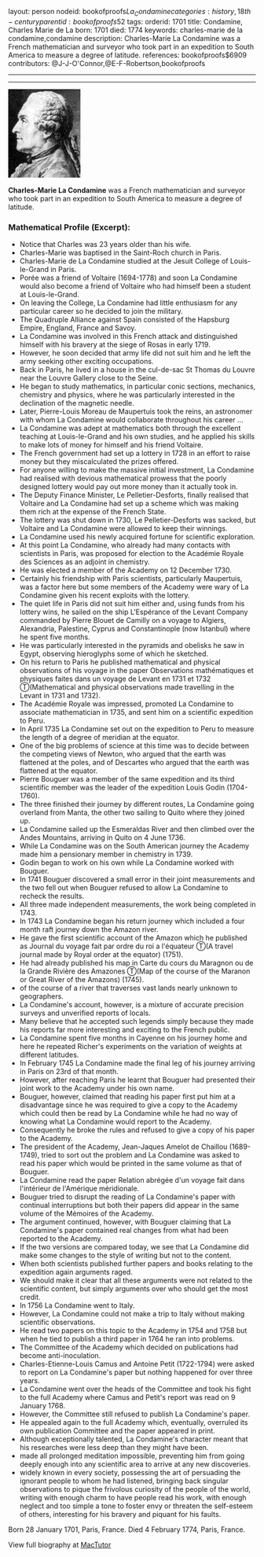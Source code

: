 layout: person
nodeid: bookofproofs$La_Condamine
categories: history,18th-century
parentid: bookofproofs$52
tags: 
orderid: 1701
title: Condamine, Charles Marie de La
born: 1701
died: 1774
keywords: charles-marie de la condamine,condamine
description: Charles-Marie La Condamine was a French mathematician and surveyor who took part in an expedition to South America to measure a degree of latitude.
references: bookofproofs$6909
contributors: @J-J-O'Connor,@E-F-Robertson,bookofproofs

---



---

![La_Condamine.jpg](https://github.com/bookofproofs/bookofproofs.github.io/blob/main/_sources/_assets/images/portraits/La_Condamine.jpg?raw=true)

**Charles-Marie La Condamine** was a French mathematician and surveyor who took part in an expedition to South America to measure a degree of latitude.

### Mathematical Profile (Excerpt):
* Notice that Charles was 23 years older than his wife.
* Charles-Marie was baptised in the Saint-Roch church in Paris.
* Charles-Marie de La Condamine studied at the Jesuit College of Louis-le-Grand in Paris.
* Porée was a friend of Voltaire (1694-1778) and soon La Condamine would also become a friend of Voltaire who had himself been a student at Louis-le-Grand.
* On leaving the College, La Condamine had little enthusiasm for any particular career so he decided to join the military.
* The Quadruple Alliance against Spain consisted of the Hapsburg Empire, England, France and Savoy.
* La Condamine  was involved in this French attack and distinguished himself with his bravery at the siege of Rosas in early 1719.
* However, he soon decided that army life did not suit him and he left the army seeking other exciting occupations.
* Back in Paris, he lived in a house in the cul-de-sac St Thomas du Louvre near the Louvre Gallery close to the Seine.
* He began to study mathematics, in particular conic sections, mechanics, chemistry and physics, where he was particularly interested in the declination of the magnetic needle.
* Later, Pierre-Louis Moreau de Maupertuis took the reins, an astronomer with whom La Condamine would collaborate throughout his career ...
* La Condamine was adept at mathematics both through the excellent teaching at Louis-le-Grand and his own studies, and he applied his skills to make lots of money for himself and his friend Voltaire.
* The French government had set up a lottery in 1728 in an effort to raise money but they miscalculated the prizes offered.
* For anyone willing to make the massive initial investment, La Condamine had realised with devious mathematical prowess that the poorly designed lottery would pay out more money than it actually took in.
* The Deputy Finance Minister, Le Pelletier-Desforts, finally realised that Voltaire and La Condamine had set up a scheme which was making them rich at the expense of the French State.
* The lottery was shut down in 1730, Le Pelletier-Desforts was sacked, but Voltaire and La Condamine were allowed to keep their winnings.
* La Condamine used his newly acquired fortune for scientific exploration.
* At this point La Condamine, who already had many contacts with scientists in Paris, was proposed for election to the Académie Royale des Sciences as an adjoint in chemistry.
* He was elected a member of the Academy on 12 December 1730.
* Certainly his friendship with Paris scientists, particularly Maupertuis, was a factor here but some members of the Academy were wary of La Condamine given his recent exploits with the lottery.
* The quiet life in Paris did not suit him either and, using funds from his lottery wins, he sailed on the ship L'Espérance of the Levant Company commanded by Pierre Blouet de Camilly on a voyage to Algiers, Alexandria, Palestine, Cyprus and Constantinople (now Istanbul) where he spent five months.
* He was particularly interested in the pyramids and obelisks he saw in Egypt, observing hieroglyphs some of which he sketched.
* On his return to Paris he published mathematical and physical observations of his voyage in the paper Observations mathématiques et physiques faites dans un voyage de Levant en 1731 et 1732 Ⓣ(Mathematical and physical observations made travelling in the Levant  in 1731 and 1732).
* The Académie Royale was impressed, promoted La Condamine to associate mathematician in 1735, and sent him on a scientific expedition to Peru.
* In April 1735 La Condamine set out on the expedition to Peru to measure the length of a degree of meridian at the equator.
* One of the big problems of science at this time was to decide between the competing views of Newton, who argued that the earth was flattened at the poles, and of Descartes who argued that the earth was flattened at the equator.
* Pierre Bouguer was a member of the same expedition and its third scientific member was the leader of the expedition Louis Godin (1704-1760).
* The three finished their journey by different routes, La Condamine going overland from Manta, the other two sailing to Quito where they joined up.
* La Condamine sailed up the Esmeraldas River and then climbed over the Andes Mountains, arriving in Quito on 4 June 1736.
* While La Condamine was on the South American journey the Academy made him a pensionary member in chemistry in 1739.
* Godin began to work on his own while La Condamine worked with Bouguer.
* In 1741 Bouguer discovered a small error in their joint measurements and the two fell out when Bouguer refused to allow La Condamine to recheck the results.
* All three made independent measurements, the work being completed in 1743.
* In 1743 La Condamine began his return journey which included a four month raft journey down the Amazon river.
* He gave the first scientific account of the Amazon which he published as Journal du voyage fait par ordre du roi a l'équateur Ⓣ(A travel journal made by Royal order at the equator) (1751).
* He had already published his map in Carte du cours du Maragnon ou de la Grande Rivière des Amazones Ⓣ(Map of the course of the Maranon or Great River of the Amazons) (1745).
* of the course of a river that traverses vast lands nearly unknown to geographers.
* La Condamine's account, however, is a mixture of accurate precision surveys and unverified reports of locals.
* Many believe that he accepted such legends simply because they made his reports far more interesting and exciting to the French public.
* La Condamine spent five months in Cayenne on his journey home and here he repeated Richer's experiments on the variation of weights at different latitudes.
* In February 1745 La Condamine made the final leg of his journey arriving in Paris on 23rd   of that month.
* However, after reaching Paris he learnt that Bouguer had presented their joint work to the Academy under his own name.
* Bouguer, however, claimed that reading his paper first put him at a disadvantage since he was required to give a copy to the Academy which could then be read by La Condamine while he had no way of knowing what La Condamine would report to the Academy.
* Consequently he broke the rules and refused to give a copy of his paper to the Academy.
* The president of the Academy, Jean-Jaques Amelot de Chaillou (1689-1749), tried to sort out the problem and La Condamine was asked to read his paper which would be printed in the same volume as that of Bouguer.
* La Condamine read the paper Relation abrégée d'un voyage fait dans l'intérieur de l'Amérique méridionale.
* Bouguer tried to disrupt the reading of La Condamine's paper with continual interruptions but both their papers did appear in the same volume of the Mémoires of the Academy.
* The argument continued, however, with Bouguer claiming that La Condamine's paper contained real changes from what had been reported to the Academy.
* If the two versions are compared today, we see that La Condamine did make some changes to the style of writing but not to the content.
* When both scientists published further papers and books relating to the expedition again arguments raged.
* We should make it clear that all these arguments were not related to the scientific content, but simply arguments over who should get the most credit.
* In 1756 La Condamine went to Italy.
* However, La Condamine could not make a trip to Italy without making scientific observations.
* He read two papers on this topic to the Academy in 1754 and 1758 but when he tied to publish a third paper in 1764 he ran into problems.
* The Committee of the Academy which decided on publications had become anti-inoculation.
* Charles-Etienne-Louis Camus and Antoine Petit (1722-1794) were asked to report on La Condamine's paper but nothing happened for over three years.
* La Condamine went over the heads of the Committee and took his fight to the full Academy where Camus and Petit's report was read on 9 January 1768.
* However, the Committee still refused to publish La Condamine's paper.
* He appealed again to the full Academy which, eventually, overruled its own publication Committee and the paper appeared in print.
* Although exceptionally talented, La Condamine's character meant that his researches were less deep than they might have been.
* made all prolonged meditation impossible, preventing him from going deeply enough into any scientific area to arrive at any new discoveries.
* widely known in every society, possessing the art of persuading the ignorant people to whom he had listened, bringing back singular observations to pique the frivolous curiosity of the people of the world, writing with enough charm to have people read his work, with enough neglect and too simple a tone to foster envy or threaten the self-esteem of others, interesting for his bravery and piquant for his faults.

Born 28 January 1701, Paris, France. Died 4 February 1774, Paris, France.

View full biography at [MacTutor](https://mathshistory.st-andrews.ac.uk/Biographies/La_Condamine/)

